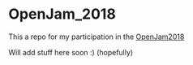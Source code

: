 # OpenJam_2018

This a repo for my participation in the [OpenJam2018](https://itch.io/jam/open-jam-2018) 

Will add stuff here soon :) (hopefully)
